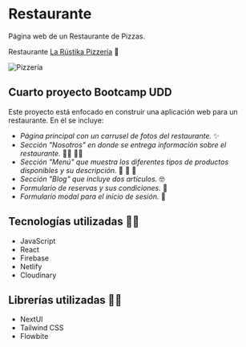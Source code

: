 # Restaurante

Página web de un Restaurante de Pizzas.

Restaurante [La Rústika Pizzería](https://playful-heliotrope-23594b.netlify.app/)  :pizza:  

![Pizzería](https://res.cloudinary.com/dhijxrbsk/image/upload/v1695941939/CapturaProyecto_qi4aaf.png)  

## Cuarto proyecto Bootcamp UDD

Este proyecto está enfocado en construir una aplicación web para un restaurante. En él se incluye:

- _Página principal con un carrusel de fotos del restaurante._  :sparkles:  
- _Sección "Nosotros" en donde se entrega información sobre el restaurante._  :man_cook:  :woman_cook:  
- _Sección "Menú" que muestra los diferentes tipos de productos disponibles y su descripción._  :pizza:  :fries:  :beer:  
- _Sección "Blog" que incluye dos artículos._  :nerd_face:  
- _Formulario de reservas y sus condiciones._  :date:  
- _Formulario modal para el inicio de sesión._  :bust_in_silhouette:  

## Tecnologías utilizadas  :man_technologist:  

- JavaScript
- React
- Firebase
- Netlify
- Cloudinary

## Librerías utilizadas  :woman_technologist:  

- NextUI
- Tailwind CSS
- Flowbite
